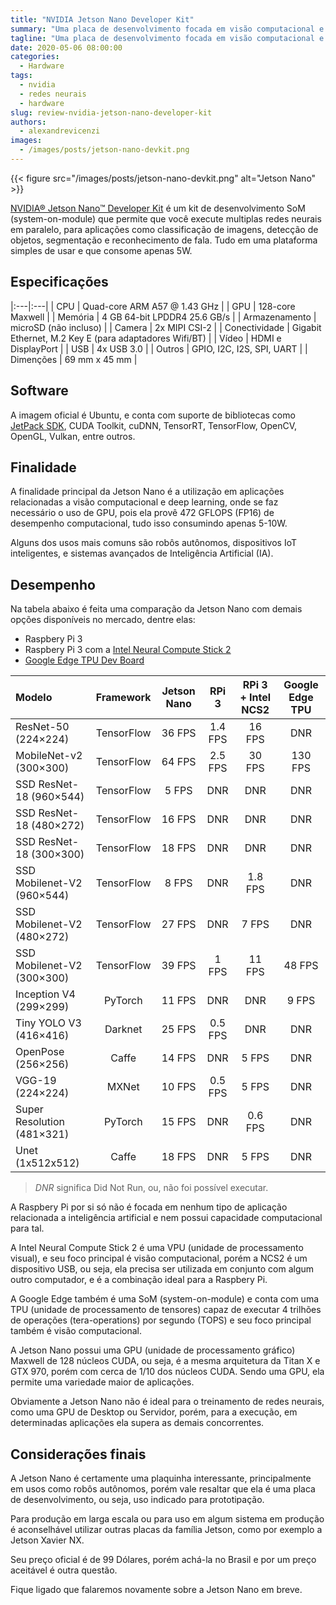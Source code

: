 ```yaml
---
title: "NVIDIA Jetson Nano Developer Kit"
summary: "Uma placa de desenvolvimento focada em visão computacional e deep learning."
tagline: "Uma placa de desenvolvimento focada em visão computacional e deep learning"
date: 2020-05-06 08:00:00
categories:
  - Hardware
tags:
  - nvidia
  - redes neurais
  - hardware
slug: review-nvidia-jetson-nano-developer-kit
authors:
  - alexandrevicenzi
images:
  - /images/posts/jetson-nano-devkit.png
---
```


{{< figure src="/images/posts/jetson-nano-devkit.png" alt="Jetson Nano" >}}

[NVIDIA® Jetson Nano™ Developer Kit](https://developer.nvidia.com/embedded/jetson-nano-developer-kit) é um kit de desenvolvimento SoM (system-on-module) que permite que você execute multiplas redes neurais em paralelo, para aplicações como classificação de imagens, detecção de objetos, segmentação e reconhecimento de fala. Tudo em uma plataforma simples de usar e que consome apenas 5W.

## Especificações

|:---|:---|
| CPU           | Quad-core ARM A57 @ 1.43 GHz |
| GPU           | 128-core Maxwell |
| Memória       | 4 GB 64-bit LPDDR4 25.6 GB/s |
| Armazenamento | microSD (não incluso) |
| Camera        | 2x MIPI CSI-2 |
| Conectividade | Gigabit Ethernet, M.2 Key E (para adaptadores Wifi/BT) |
| Vídeo         | HDMI e DisplayPort |
| USB           | 4x USB 3.0 |
| Outros        | GPIO, I2C, I2S, SPI, UART |
| Dimenções     | 69 mm x 45 mm |

## Software

A imagem oficial é Ubuntu, e conta com suporte de bibliotecas como [JetPack SDK](https://developer.nvidia.com/embedded/jetpack), CUDA Toolkit, cuDNN, TensorRT, TensorFlow, OpenCV, OpenGL, Vulkan, entre outros.

## Finalidade

A finalidade principal da Jetson Nano é a utilização em aplicações relacionadas a visão computacional e deep learning, onde se faz necessário o uso de GPU, pois ela provê 472 GFLOPS (FP16) de desempenho computacional, tudo isso consumindo apenas 5-10W.

Alguns dos usos mais comuns são robôs autônomos, dispositivos IoT inteligentes, e sistemas avançados de Inteligência Artificial (IA).

## Desempenho

Na tabela abaixo é feita uma comparação da Jetson Nano com demais opções disponíveis no mercado, dentre elas:

* Raspbery Pi 3
* Raspbery Pi 3 com a [Intel Neural Compute Stick 2](https://software.intel.com/pt-br/neural-compute-stick)
* [Google Edge TPU Dev Board](https://coral.ai/products/dev-board/)

| Modelo | Framework | Jetson Nano | RPi 3 | RPi 3 + Intel NCS2 | Google Edge TPU |
|:---------------------------|:----------:|:------:|:-------:|:-------:|:-------:|
| ResNet-50 (224×224)        | TensorFlow | 36 FPS | 1.4 FPS | 16 FPS  | DNR     |
| MobileNet-v2 (300×300)     | TensorFlow | 64 FPS | 2.5 FPS | 30 FPS  | 130 FPS |
| SSD ResNet-18 (960×544)    | TensorFlow | 5 FPS  | DNR     | DNR     | DNR     |
| SSD ResNet-18 (480×272)    | TensorFlow | 16 FPS | DNR     | DNR     | DNR     |
| SSD ResNet-18 (300×300)    | TensorFlow | 18 FPS | DNR     | DNR     | DNR     |
| SSD Mobilenet-V2 (960×544) | TensorFlow | 8 FPS  | DNR     | 1.8 FPS | DNR     |
| SSD Mobilenet-V2 (480×272) | TensorFlow | 27 FPS | DNR     | 7 FPS   | DNR     |
| SSD Mobilenet-V2 (300×300) | TensorFlow | 39 FPS | 1 FPS   | 11 FPS  | 48 FPS  |
| Inception V4 (299×299)     | PyTorch    | 11 FPS | DNR     | DNR     | 9 FPS   |
| Tiny YOLO V3 (416×416)     | Darknet    | 25 FPS | 0.5 FPS | DNR     | DNR     |
| OpenPose (256×256)         | Caffe      | 14 FPS | DNR     | 5 FPS   | DNR     |
| VGG-19 (224×224)           | MXNet      | 10 FPS | 0.5 FPS | 5 FPS   | DNR     |
| Super Resolution (481×321) | PyTorch    | 15 FPS | DNR     | 0.6 FPS | DNR     |
| Unet (1x512x512)           | Caffe      | 18 FPS | DNR     | 5 FPS   | DNR     |

> *DNR* significa Did Not Run, ou, não foi possível executar.

A Raspbery Pi por si só não é focada em nenhum tipo de aplicação relacionada a inteligência artificial e nem possui capacidade computacional para tal.

A Intel Neural Compute Stick 2 é uma VPU (unidade de processamento visual), e seu foco principal é visão computacional, porém a NCS2 é um dispositivo USB, ou seja, ela precisa ser utilizada em conjunto com algum outro computador, e é a combinação ideal para a Raspbery Pi.

A Google Edge também é uma SoM (system-on-module) e conta com uma TPU (unidade de processamento de tensores) capaz de executar 4 trilhões de operações (tera-operations) por segundo (TOPS) e seu foco principal também é visão computacional.

A Jetson Nano possui uma GPU (unidade de processamento gráfico) Maxwell de 128 núcleos CUDA, ou seja, é a mesma arquitetura da Titan X e GTX 970, porém com cerca de 1/10 dos núcleos CUDA. Sendo uma GPU, ela permite uma variedade maior de aplicações.

Obviamente a Jetson Nano não é ideal para o treinamento de redes neurais, como uma GPU de Desktop ou Servidor, porém, para a execução, em determinadas aplicações ela supera as demais concorrentes.

## Considerações finais

A Jetson Nano é certamente uma plaquinha interessante, principalmente em usos como robôs autônomos, porém vale resaltar que ela é uma placa de desenvolvimento, ou seja, uso indicado para prototipação.

Para produção em larga escala ou para uso em algum sistema em produção é aconselhável utilizar outras placas da família Jetson, como por exemplo a Jetson Xavier NX.

Seu preço oficial é de 99 Dólares, porém achá-la no Brasil e por um preço aceitável é outra questão.

Fique ligado que falaremos novamente sobre a Jetson Nano em breve.
